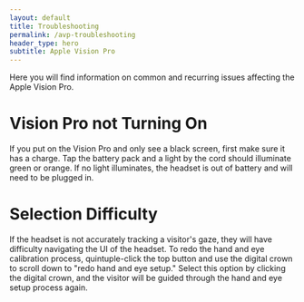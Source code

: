 ```yaml
---
layout: default
title: Troubleshooting
permalink: /avp-troubleshooting
header_type: hero
subtitle: Apple Vision Pro
---
```


Here you will find information on common and recurring issues affecting the Apple Vision Pro.

# Vision Pro not Turning On

If you put on the Vision Pro and only see a black screen, first make sure it has a charge. Tap the battery pack and a light by the cord should illuminate green or orange. If no light illuminates, the headset is out of battery and will need to be plugged in.

# Selection Difficulty

If the headset is not accurately tracking a visitor's gaze, they will have difficulty navigating the UI of the headset. To redo the hand and eye calibration process, quintuple-click the top button and use the digital crown to scroll down to "redo hand and eye setup." Select this option by clicking the digital crown, and the visitor will be guided through the hand and eye setup process again.